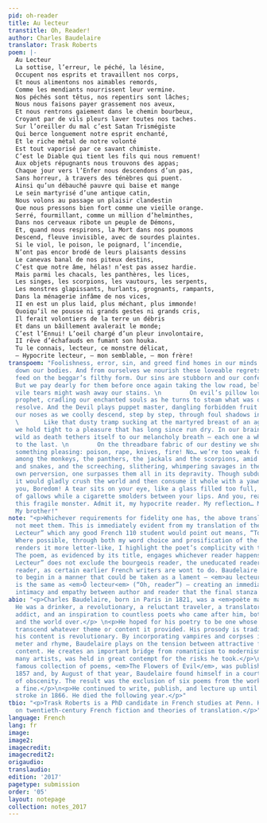 ```yaml
---
pid: oh-reader
title: Au lecteur
transtitle: Oh, Reader!
author: Charles Baudelaire
translator: Trask Roberts
poem: |-
  Au Lecteur
  La sottise, l’erreur, le péché, la lésine,
  Occupent nos esprits et travaillent nos corps,
  Et nous alimentons nos aimables remords,
  Comme les mendiants nourrissent leur vermine.
  Nos péchés sont têtus, nos repentirs sont lâches;
  Nous nous faisons payer grassement nos aveux,
  Et nous rentrons gaiement dans le chemin bourbeux,
  Croyant par de vils pleurs laver toutes nos taches.
  Sur l’oreiller du mal c’est Satan Trismégiste
  Qui berce longuement notre esprit enchanté,
  Et le riche métal de notre volonté
  Est tout vaporisé par ce savant chimiste.
  C’est le Diable qui tient les fils qui nous remuent!
  Aux objets répugnants nous trouvons des appas;
  Chaque jour vers l’Enfer nous descendons d’un pas,
  Sans horreur, à travers des ténèbres qui puent.
  Ainsi qu’un débauché pauvre qui baise et mange
  Le sein martyrisé d’une antique catin,
  Nous volons au passage un plaisir clandestin
  Que nous pressons bien fort comme une vieille orange.
  Serré, fourmillant, comme un million d’helminthes,
  Dans nos cerveaux ribote un peuple de Démons,
  Et, quand nous respirons, la Mort dans nos poumons
  Descend, fleuve invisible, avec de sourdes plaintes.
  Si le viol, le poison, le poignard, l’incendie,
  N’ont pas encor brodé de leurs plaisants dessins
  Le canevas banal de nos piteux destins,
  C’est que notre âme, hélas! n’est pas assez hardie.
  Mais parmi les chacals, les panthères, les lices,
  Les singes, les scorpions, les vautours, les serpents,
  Les monstres glapissants, hurlants, grognants, rampants,
  Dans la ménagerie infâme de nos vices,
  II en est un plus laid, plus méchant, plus immonde!
  Quoiqu’il ne pousse ni grands gestes ni grands cris,
  Il ferait volontiers de la terre un débris
  Et dans un bâillement avalerait le monde;
  C’est l’Ennui! L’oeil chargé d’un pleur involontaire,
  II rêve d’échafauds en fumant son houka.
  Tu le connais, lecteur, ce monstre délicat,
  — Hypocrite lecteur, — mon semblable, — mon frère!
transpoem: "Foolishness, error, sin, and greed find homes in our minds as they wear
  down our bodies. And from ourselves we nourish these loveable regrets, like lice
  feed on the beggar’s filthy form. Our sins are stubborn and our confessions false.
  But we pay dearly for them before once again taking the low road, believing that
  vile tears might wash away our stains. \n        On evil’s pillow lounges the pagan
  prophet, cradling our enchanted souls as he turns to steam what was once our icy
  resolve. And the Devil plays puppet master, dangling forbidden fruit in front of
  our noses as we coolly descend, step by step, through foul shadows into Hell. \n
  \       Like that dusty tramp sucking at the martyred breast of an aged harlot,
  we hold tight to a pleasure that has long since run dry. In our brains, demons run
  wild as death tethers itself to our melancholy breath — each one a whisper closer
  to the last. \n        On the threadbare fabric of our destiny we should embroider
  something pleasing: poison, rape, knives, fire! No… we’re too weak for that. But
  among the monkeys, the panthers, the jackals and the scorpions, amid the vultures
  and snakes, and the screeching, slithering, whimpering savages in the zoo of our
  own perversion, one surpasses them all in its depravity. Though subdued in appearance,
  it would gladly crush the world and then consume it whole with a yawn. \n        Yes,
  you, Boredom! A tear sits on your eye, like a glass filled too full, as you dream
  of gallows while a cigarette smolders between your lips. And you, reader, you know
  this fragile monster. Admit it, my hypocrite reader. My reflection… My likeness…
  My brother!"
note: "<p>Whichever requirements for fidelity one has, the above translation does
  not meet them. This is immediately evident from my translation of the title, “Au
  Lecteur” which any good French 110 student would point out means, “To the Reader.”
  Where possible, through both my word choice and prosification of the poem, which
  renders it more letter-like, I highlight the poet’s complicity with the reader.
  The poem, as evidenced by its title, engages whichever reader happens upon it. “Au
  Lecteur” does not exclude the bourgeois reader, the uneducated reader, the unsympathetic
  reader, as certain earlier French writers are wont to do. Baudelaire chooses rather
  to begin in a manner that could be taken as a lament — <em>au lecteur</em> orally
  is the same as <em>Ô lecteur<em> (“Oh, reader”) — creating an immediate sense of
  intimacy and empathy between author and reader that the final stanza will cement.</p>"
abio: "<p>Charles Baudelaire, born in Paris in 1821, was a <em>poète maudit</em>.
  He was a drinker, a revolutionary, a reluctant traveler, a translator, an opium
  addict, and an inspiration to countless poets who came after him, both in France
  and the world over.</p> \n<p>He hoped for his poetry to be one whose beauty would
  transcend whatever theme or content it provided. His prosody is traditional while
  his content is revolutionary. By incorporating vampires and corpses into strict
  meter and rhyme, Baudelaire plays on the tension between attractive form and repulsive
  content. He creates an important bridge from romanticism to modernism, but, like
  many artists, was held in great contempt for the risks he took.</p>\n<p>His most
  famous collection of poems, <em>The Flowers of Evil</em>, was published in June
  1857 and, by August of that year, Baudelaire found himself in a courtroom on charges
  of obscenity. The result was the exclusion of six poems from the work as well as
  a fine.</p>\n<p>He continued to write, publish, and lecture up until a debilitating
  stroke in 1866. He died the following year.</p>"
tbio: "<p>Trask Roberts is a PhD candidate in French studies at Penn. He focuses mainly
  on twentieth-century French fiction and theories of translation.</p>"
language: French
lang: fr
image:
image2:
imagecredit:
imagecredit2:
origaudio:
translaudio:
edition: '2017'
pagetype: submission
order: '05'
layout: notepage
collection: notes_2017
---
```

